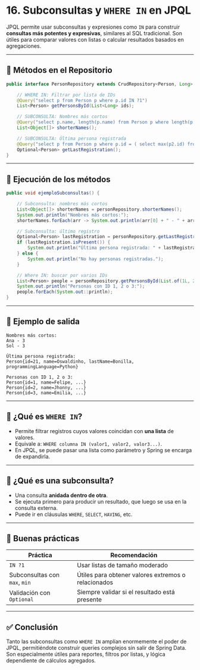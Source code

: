 # 16. Subconsultas y `WHERE IN` en JPQL

JPQL permite usar subconsultas y expresiones como `IN` para construir **consultas más potentes y expresivas**, similares al SQL tradicional. Son útiles para comparar valores con listas o calcular resultados basados en agregaciones.

---

## 🧩 Métodos en el Repositorio

```java
public interface PersonRepository extends CrudRepository<Person, Long> {

    // WHERE IN: Filtrar por lista de IDs
    @Query("select p from Person p where p.id IN ?1")
    List<Person> getPersonsById(List<Long> ids);

    // SUBCONSULTA: Nombres más cortos
    @Query("select p.name, length(p.name) from Person p where length(p.name) = ( select min(length(p2.name)) from Person p2 )")
    List<Object[]> shorterNames();

    // SUBCONSULTA: Última persona registrada
    @Query("select p from Person p where p.id = ( select max(p2.id) from Person p2 )")
    Optional<Person> getLastRegistration();
}
```

---

## 🚀 Ejecución de los métodos

```java
public void ejemploSubconsultas() {

    // Subconsulta: nombres más cortos
    List<Object[]> shorterNames = personRepository.shorterNames();
    System.out.println("Nombres más cortos:");
    shorterNames.forEach(arr -> System.out.println(arr[0] + " - " + arr[1]));

    // Subconsulta: último registro
    Optional<Person> lastRegistration = personRepository.getLastRegistration();
    if (lastRegistration.isPresent()) {
        System.out.println("Última persona registrada: " + lastRegistration.get());
    } else {
        System.out.println("No hay personas registradas.");
    }

    // Where IN: buscar por varios IDs
    List<Person> people = personRepository.getPersonsById(List.of(1L, 2L, 3L));
    System.out.println("Personas con ID 1, 2 o 3:");
    people.forEach(System.out::println);
}
```

---

## 🧾 Ejemplo de salida

```text
Nombres más cortos:
Ana - 3
Sol - 3

Última persona registrada:
Person{id=21, name=Oswaldinho, lastName=Bonilla, programmingLanguage=Python}

Personas con ID 1, 2 o 3:
Person{id=1, name=Felipe, ...}
Person{id=2, name=Jhonny, ...}
Person{id=3, name=Emilia, ...}
```

---

## 🎯 ¿Qué es `WHERE IN`?

* Permite filtrar registros cuyos valores coincidan con **una lista** de valores.
* Equivale a: `WHERE columna IN (valor1, valor2, valor3...)`.
* En JPQL, se puede pasar una lista como parámetro y Spring se encarga de expandirla.

---

## 🎯 ¿Qué es una subconsulta?

* Una consulta **anidada dentro de otra**.
* Se ejecuta primero para producir un resultado, que luego se usa en la consulta externa.
* Puede ir en cláusulas `WHERE`, `SELECT`, `HAVING`, etc.

---

## 📌 Buenas prácticas

| Práctica                      | Recomendación                                       |
| ----------------------------- | --------------------------------------------------- |
| `IN ?1`                       | Usar listas de tamaño moderado                      |
| Subconsultas con `max`, `min` | Útiles para obtener valores extremos o relacionados |
| Validación con `Optional`     | Siempre validar si el resultado está presente       |

---

## ✅ Conclusión

Tanto las subconsultas como `WHERE IN` amplían enormemente el poder de JPQL, permitiéndote construir queries complejos sin salir de Spring Data. Son especialmente útiles para reportes, filtros por listas, y lógica dependiente de cálculos agregados.